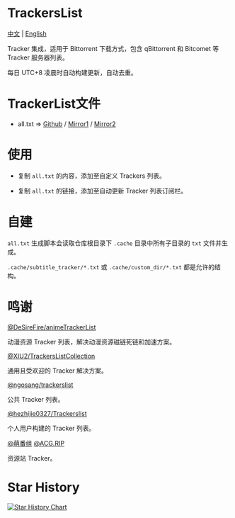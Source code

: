 # TrackersList

[中文](README.md) | [English](README_en.md)

Tracker 集成，适用于 Bittorrent 下载方式，包含 qBittorrent 和 Bitcomet 等 Tracker 服务器列表。

每日 UTC+8 凌晨时自动构建更新，自动去重。

# TrackerList文件

- all.txt => [Github](https://raw.githubusercontent.com/Tunglies/TrackersList/main/all.txt) / [Mirror1](https://cdn.jsdelivr.net/gh/Tunglies/TrackersList/all.txt) / [Mirror2](https://ghfast.top/https://raw.githubusercontent.com/Tunglies/TrackersList/main/all.txt)

# 使用

- 复制 `all.txt` 的内容，添加至自定义 Trackers 列表。

- 复制 `all.txt` 的链接，添加至自动更新 Tracker 列表订阅栏。 

# 自建

`all.txt` 生成脚本会读取仓库根目录下 `.cache` 目录中所有子目录的 `txt` 文件并生成。

`.cache/subtitle_tracker/*.txt` 或 `.cache/custom_dir/*.txt` 都是允许的结构。

# 鸣谢

[@DeSireFire/animeTrackerList](https://github.com/DeSireFire/animeTrackerList)

动漫资源 Tracker 列表，解决动漫资源磁链死链和加速方案。

[@XIU2/TrackersListCollection](https://github.com/XIU2/TrackersListCollection)

通用且受欢迎的 Tracker 解决方案。

[@ngosang/trackerslist](https://github.com/ngosang/trackerslist)

公共 Tracker 列表。

[@hezhijie0327/Trackerslist](https://github.com/hezhijie0327/Trackerslist)

个人用户构建的 Tracker 列表。

[@萌番组](https://bangumi.moe/) [@ACG.RIP](https://acgrip.art/)

资源站 Tracker。

# Star History

[![Star History Chart](https://api.star-history.com/svg?repos=Tunglies/TrackersList&type=Date)](https://star-history.com/#Tunglies/TrackersList&Date)
